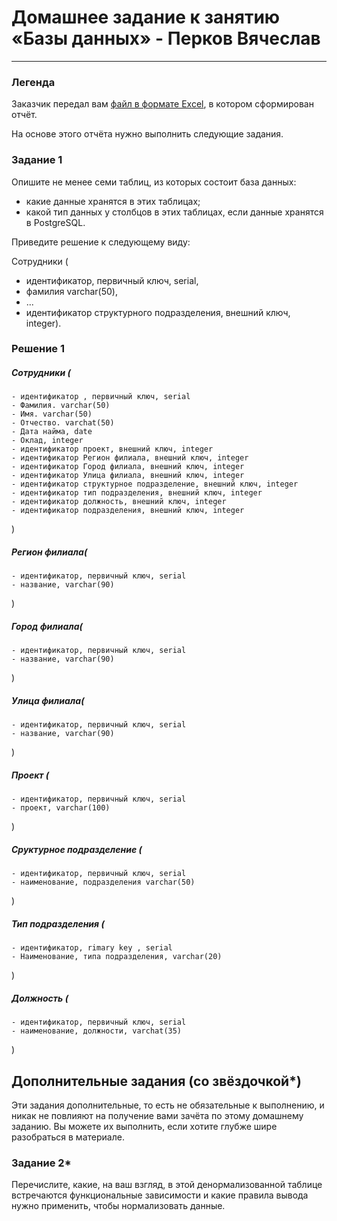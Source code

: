 # Домашнее задание к занятию «Базы данных» - Перков Вячеслав

---
### Легенда

Заказчик передал вам [файл в формате Excel](https://github.com/netology-code/sdb-homeworks/blob/main/resources/hw-12-1.xlsx), в котором сформирован отчёт. 

На основе этого отчёта нужно выполнить следующие задания.

### Задание 1

Опишите не менее семи таблиц, из которых состоит база данных:

- какие данные хранятся в этих таблицах;
- какой тип данных у столбцов в этих таблицах, если данные хранятся в PostgreSQL.

Приведите решение к следующему виду:

Сотрудники (

- идентификатор, первичный ключ, serial,
- фамилия varchar(50),
- ...
- идентификатор структурного подразделения, внешний ключ, integer).

### Решение 1


##### Сотрудники (
    - идентификатор , первичный ключ, serial
    - Фамилия. varchar(50)
    - Имя. varchar(50)
    - Отчество. varchat(50)
    - Дата найма, date 
    - Оклад, integer
    - идентификатор проект, внешний ключ, integer 
    - идентификатор Регион филиала, внешний ключ, integer
    - идентификатор Город филиала, внешний ключ, integer
    - идентификатор Улица филиала, внешний ключ, integer
    - идентификатор структурное подразделение, внешний ключ, integer
    - идентификатор тип подразделения, внешний ключ, integer
    - идентификатор должность, внешний ключ, integer
    - идентификатор подразделения, внешний ключ, integer
)
##### Регион филиала(
    - идентификатор, первичный ключ, serial
    - название, varchar(90)
)
##### Город филиала(
    - идентификатор, первичный ключ, serial
    - название, varchar(90)
)
##### Улица филиала(
    - идентификатор, первичный ключ, serial
    - название, varchar(90)
)
##### Проект (
    - идентификатор, первичный ключ, serial
    - проект, varchar(100)
)

##### Сруктурное подразделение (
    - идентификатор, первичный ключ, serial
    - наименование, подразделения varchar(50)
)
##### Тип подразделения (
    - идентификатор, rimary key , serial
    - Наименование, типа подразделения, varchar(20)
)
##### Должность (
    - идентификатор, первичный ключ, serial
    - наименование, должности, varchat(35)
)

## Дополнительные задания (со звёздочкой*)
Эти задания дополнительные, то есть не обязательные к выполнению, и никак не повлияют на получение вами зачёта по этому домашнему заданию. Вы можете их выполнить, если хотите глубже шире разобраться в материале.


### Задание 2*

Перечислите, какие, на ваш взгляд, в этой денормализованной таблице встречаются функциональные зависимости и какие правила вывода нужно применить, чтобы нормализовать данные.